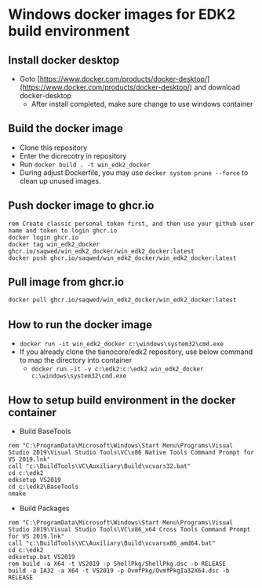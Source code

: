 # Windows docker images for EDK2 build environment

## Install docker desktop

- Goto [https://www.docker.com/products/docker-desktop/](https://www.docker.com/products/docker-desktop/) and download docker-desktop
  - After install completed, make sure change to use windows container

## Build the docker image

- Clone this repository
- Enter the dicrecotry in repository
- Run `docker build . -t win_edk2_docker`
- During adjust Dockerfile, you may use `docker system prune --force` to clean up unused images.

## Push docker image to ghcr.io

```batch
rem Create classic personal token first, and then use your github user name and token to login ghcr.io
docker login ghcr.io
docker tag win_edk2_docker ghcr.io/saqwed/win_edk2_docker/win_edk2_docker:latest
docker push ghcr.io/saqwed/win_edk2_docker/win_edk2_docker:latest
```

## Pull image from ghcr.io

```bash
docker pull ghcr.io/saqwed/win_edk2_docker/win_edk2_docker:latest
```

## How to run the docker image

- `docker run -it win_edk2_docker c:\windows\system32\cmd.exe`
- If you already clone the tianocore/edk2 repository, use below command to map the directory into container
  - `docker run -it -v c:\edk2:c:\edk2 win_edk2_docker c:\windows\system32\cmd.exe`

## How to setup build environment in the docker container

- Build BaseTools

```batch
rem "C:\ProgramData\Microsoft\Windows\Start Menu\Programs\Visual Studio 2019\Visual Studio Tools\VC\x86 Native Tools Command Prompt for VS 2019.lnk"
call "c:\BuildTools\VC\Auxiliary\Build\vcvars32.bat"
cd c:\edk2
edksetup VS2019
cd c:\edk2\BaseTools
nmake
```

- Build Packages

```batch
rem "C:\ProgramData\Microsoft\Windows\Start Menu\Programs\Visual Studio 2019\Visual Studio Tools\VC\x86_x64 Cross Tools Command Prompt for VS 2019.lnk"
call "c:\BuildTools\VC\Auxiliary\Build\vcvarsx86_amd64.bat"
cd c:\edk2
edksetup.bat VS2019
rem build -a X64 -t VS2019 -p ShellPkg/ShellPkg.dsc -b RELEASE
build -a IA32 -a X64 -t VS2019 -p OvmfPkg/OvmfPkgIa32X64.dsc -b RELEASE
```

